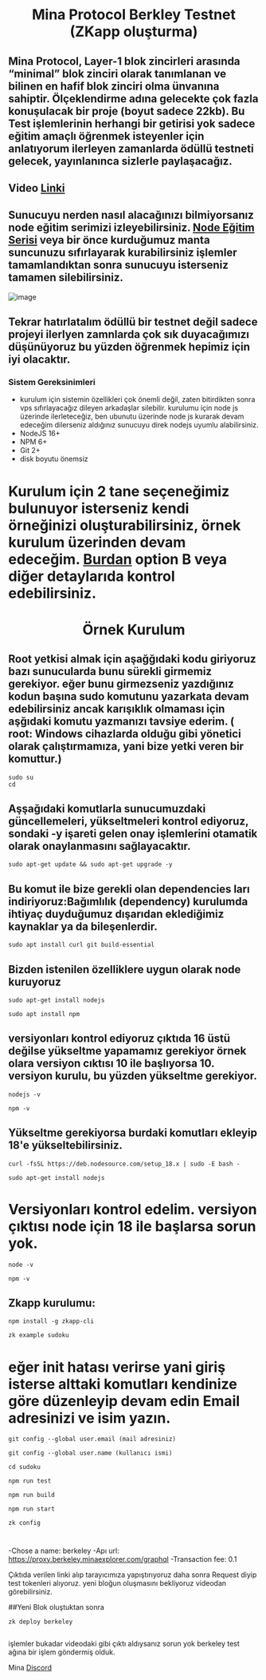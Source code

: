<h1 align="center">Mina Protocol Berkley Testnet (ZKapp oluşturma)

## Mina Protocol, Layer-1 blok zincirleri arasında “minimal” blok zinciri olarak tanımlanan ve bilinen en hafif blok zinciri olma ünvanına sahiptir. Ölçeklendirme adına gelecekte çok fazla konuşulacak bir proje (boyut sadece 22kb). Bu Test işlemlerinin herhangi bir getirisi yok sadece eğitim amaçlı öğrenmek isteyenler için anlatıyorum ilerleyen zamanlarda ödüllü testneti gelecek, yayınlanınca sizlerle paylaşacağız.

## Video [Linki](https://youtu.be/jf5dvWblYek) 

## Sunucuyu nerden nasıl alacağınızı bilmiyorsanız node eğitim serimizi izleyebilirsiniz. [Node Eğitim Serisi](https://www.youtube.com/playlist?list=PLKxGUfdcj7MVXls2OvTpwx6CnpVJN685w) veya bir önce kurduğumuz manta suncunuzu sıfırlayarak kurabilirsiniz işlemler tamamlandıktan sonra sunucuyu isterseniz tamamen silebilirsiniz. 
 
![image](https://docs.minaprotocol.com/img/homepage/zkapp_developers.png)
## Tekrar hatırlatalım ödüllü bir testnet değil sadece projeyi ilerlyen zamnlarda çok sık duyacağımızı düşünüyoruz bu yüzden öğrenmek hepimiz için iyi olacaktır.

### Sistem Gereksinimleri
 - kurulum için sistemin özellikleri çok önemli değil, zaten bitirdikten sonra vps sıfırlayacağız dileyen arkadaşlar silebilir. kurulumu için node js üzerinde ilerleteceğiz, ben ubunutu üzerinde node js kurarak devam edeceğim dilerseniz aldığınız sunucuyu direk nodejs uyumlu alabilirsiniz.
 - NodeJS 16+
 - NPM 6+
 - Git 2+
 - disk boyutu önemsiz

 # Kurulum için 2 tane seçeneğimiz bulunuyor isterseniz kendi örneğinizi oluşturabilirsiniz, örnek kurulum üzerinden devam edeceğim. [Burdan](https://docs.minaprotocol.com/zkapps/how-to-write-a-zkapp) option B veya diğer detaylarıda kontrol edebilirsiniz.

<h1 align="center">Örnek Kurulum

  ## Root yetkisi almak için aşağğıdaki kodu giriyoruz bazı sunucularda bunu sürekli girmemiz gerekiyor. eğer bunu girmezseniz yazdığınız kodun başına sudo komutunu yazarkata devam edebilirsiniz ancak karışıklık olmaması için aşğıdaki komutu yazmanızı tavsiye ederim. ( root: Windows cihazlarda olduğu gibi yönetici olarak çalıştırmamıza, yani bize yetki veren bir komuttur.)
  ```
  sudo su
  cd
  ```

 ## Aşşağıdaki komutlarla sunucumuzdaki güncellemeleri, yükseltmeleri kontrol ediyoruz, sondaki -y işareti gelen onay işlemlerini otamatik olarak onaylanmasını sağlayacaktır.

  ```
 sudo apt-get update && sudo apt-get upgrade -y
  ```

 ## Bu komut ile bize gerekli olan dependencies ları indiriyoruz:Bağımlılık (dependency) kurulumda ihtiyaç duyduğumuz dışarıdan eklediğimiz kaynaklar ya da bileşenlerdir.

 ```
sudo apt install curl git build-essential
 ```

  ## Bizden istenilen özelliklere uygun olarak node kuruyoruz
   ```
sudo apt-get install nodejs
 ```
```
sudo apt install npm
```
 ## versiyonları kontrol ediyoruz çıktıda 16 üstü değilse yükseltme yapamamız gerekiyor örnek olara versiyon cıktısı 10 ile başlıyorsa 10. versiyon kurulu, bu yüzden yükseltme gerekiyor.
```
nodejs -v
```

```
npm -v
```
  
   ## Yükseltme gerekiyorsa burdaki komutları ekleyip 18'e yükseltebilirsiniz.
   
   ```
   curl -fsSL https://deb.nodesource.com/setup_18.x | sudo -E bash -
```
   ```
sudo apt-get install nodejs
```
# Versiyonları kontrol edelim. versiyon çıktısı node için 18 ile başlarsa sorun yok.

```
node -v
```

```
npm -v
```

## Zkapp kurulumu:
  ```
  npm install -g zkapp-cli
  ```
 ```
zk example sudoku
```
# eğer init hatası verirse yani giriş isterse alttaki komutları kendinize göre düzenleyip devam edin Email adresinizi ve isim yazın.

```
git config --global user.email (mail adresiniz)
```
```
git config --global user.name (kullanıcı ismi)
```
```
cd sudoku
```
```
npm run test
```
```
npm run build
```
```
npm run start
```
 
 
```
zk config
```
# 
-Chose a name: berkeley 
-Apı url: https://proxy.berkeley.minaexplorer.com/graphql
-Transaction fee: 0.1

Çıktıda verilen linki alıp tarayıcımıza yapıştırıyoruz daha sonra Request diyip test tokenleri alıyoruz. yeni bloğun oluşmasını bekliyoruz videodan görebilirsiniz.

##Yeni Blok oluştuktan sonra 

```
zk deploy berkeley
 
  ```
işlemler bukadar videodaki gibi çıktı aldıysanız sorun yok berkeley test ağına bir işlem göndermiş olduk.

Mina [Discord](https://discord.gg/minaprotocol)
 


